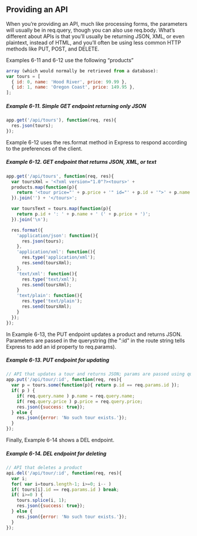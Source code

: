 ## Providing an API

When you’re providing an API, much like processing forms, the parameters will usually
be in req.query, though you can also use req.body. What’s different about APIs is that
you’ll usually be returning JSON, XML, or even plaintext, instead of HTML, and you’ll
often be using less common HTTP methods like PUT, POST, and DELETE.

Examples 6-11 and 6-12 use the following “products”

```js
array (which would normally be retrieved from a database):
var tours = [
  { id: 0, name: 'Hood River', price: 99.99 },
  { id: 1, name: 'Oregon Coast', price: 149.95 },
];
```

##### Example 6-11. Simple GET endpoint returning only JSON

```js
app.get('/api/tours'), function(req, res){
  res.json(tours);
});
```

Example 6-12 uses the res.format method in Express to respond according to the
preferences of the client.

##### Example 6-12. GET endpoint that returns JSON, XML, or text

```js
app.get('/api/tours', function(req, res){
  var toursXml = '<?xml version="1.0"?><tours>' +
  products.map(function(p){
    return '<tour price="' + p.price + '" id="' + p.id + '">' + p.name + '</tour>';
  }).join('') + '</tours>';

  var toursText = tours.map(function(p){
    return p.id + ': ' + p.name + ' (' + p.price + ')';
  }).join('\n');

  res.format({
    'application/json': function(){
      res.json(tours);
    },
    'application/xml': function(){
      res.type('application/xml');
      res.send(toursXml);
    },
    'text/xml': function(){
      res.type('text/xml');
      res.send(toursXml);
    }
    'text/plain': function(){
      res.type('text/plain');
      res.send(toursXml);
    }
  });
});
```

In Example 6-13, the PUT endpoint updates a product and returns JSON. Parameters
are passed in the querystring (the ":id" in the route string tells Express to add an id
property to req.params).

##### Example 6-13. PUT endpoint for updating

```js
// API that updates a tour and returns JSON; params are passed using querystring
app.put('/api/tour/:id', function(req, res){
  var p = tours.some(function(p){ return p.id == req.params.id });
  if( p ) {
    if( req.query.name ) p.name = req.query.name;
    if( req.query.price ) p.price = req.query.price;
    res.json({success: true});
  } else {
    res.json({error: 'No such tour exists.'});
  }
});
```

Finally, Example 6-14 shows a DEL endpoint.

##### Example 6-14. DEL endpoint for deleting

```js
// API that deletes a product
api.del('/api/tour/:id', function(req, res){
  var i;
  for( var i=tours.length-1; i>=0; i-- )
  if( tours[i].id == req.params.id ) break;
  if( i>=0 ) {
    tours.splice(i, 1);
    res.json({success: true});
  } else {
    res.json({error: 'No such tour exists.'});
  }
});
```
